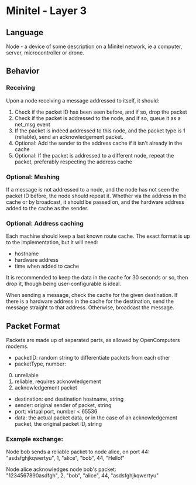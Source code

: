 # Minitel - Layer 3

## Language
Node - a device of some description on a Minitel network, ie a computer, server, microcontroller or drone.

## Behavior

### Receiving
Upon a node receiving a message addressed to itself, it should:

1. Check if the packet ID has been seen before, and if so, drop the packet
2. Check if the packet is addressed to the node, and if so, queue it as a net_msg event
3. If the packet is indeed addressed to this node, and the packet type is 1 (reliable), send an acknowledgement packet.
4. Optional: Add the sender to the address cache if it isn't already in the cache
5. Optional: If the packet is addressed to a different node, repeat the packet, preferably respecting the address cache

### Optional: Meshing
If a message is not addressed to a node, and the node has not seen the packet ID before, the node should repeat it. Whether via the address in the cache or by broadcast, it should be passed on, and the hardware address added to the cache as the sender.

### Optional: Address caching
Each machine should keep a last known route cache. The exact format is up to the implementation, but it will need:

- hostname
- hardware address
- time when added to cache

It is recommended to keep the data in the cache for 30 seconds or so, then drop it, though being user-configurable is ideal.

When sending a message, check the cache for the given destination. If there is a hardware address in the cache for the destination, send the message straight to that address. Otherwise, broadcast the message.

## Packet Format
Packets are made up of separated parts, as allowed by OpenComputers modems.

- packetID: random string to differentiate packets from each other
- packetType, number:
 0. unreliable
 1. reliable, requires acknowledgement
 2. acknowledgement packet
- destination: end destination hostname, string
- sender: original sender of packet, string
- port: virtual port, number \< 65536
- data: the actual packet data, or in the case of an acknowledgement packet, the original packet ID, string

### Example exchange:

Node bob sends a reliable packet to node alice, on port 44:  
"asdsfghjkqwertyu", 1, "alice", "bob", 44, "Hello!"

Node alice acknowledges node bob's packet:  
"1234567890asdfgh", 2, "bob", "alice", 44, "asdsfghjkqwertyu"
